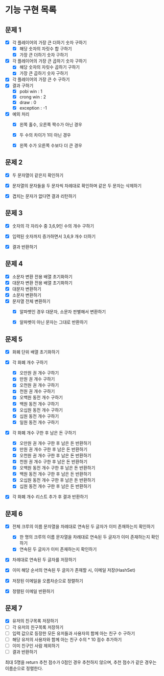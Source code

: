 # 기능 구현 목록

## 문제 1
- [x] 각 플레이어의 가장 큰 더하기 숫자 구하기
  - [x] 해당 숫자의 자릿수 합 구하기
  - [x] 가장 큰 더하기 숫자 구하기

- [x] 각 플레이어의 가장 큰 곱하기 숫자 구하기
  - [x] 해당 숫자의 자릿수 곱하기 구하기
  - [x] 가장 큰 곱하기 숫자 구하기

- [x] 각 플레이어의 가장 큰 수 구하기
- [x] 결과 구하기
  - [x] pobi win : 1
  - [x] crong win : 2
  - [x] draw : 0
  - [x] exception : -1

- [x] 예외 처리
  - [x] 왼쪽 홀수, 오른쪽 짝수가 아닌 경우
  - [x] 두 수의 차이가 1이 아닌 경우
  - [x] 왼쪽 수가 오른쪽 수보다 더 큰 경우


## 문제 2
- [x] 두 문자열이 같은지 확인하기
- [x] 문자열의 문자들을 두 문자씩 차례대로 확인하며 같은 두 문자는 삭제하기
- [x] 겹치는 문자가 없다면 결과 리턴하기


## 문제 3
- [x] 숫자의 각 자리수 중 3,6,9인 수의 개수 구하기
- [x] 입력된 숫자까지 증가하면서 3,6,9 개수 더하기
- [x] 결과 반환하기


## 문제 4
- [x] 소문자 변환 전용 배열 초기화하기
- [x] 대문자 변환 전용 배열 초기화하기
- [x] 대문자 변환하기
- [x] 소문자 변환하기
- [x] 문자열 전체 변환하기
  - [x] 알파벳인 경우 대문자, 소문자 판별해서 변환하기
  - [x] 알파벳이 아닌 문자는 그대로 반환하기


## 문제 5
- [x] 화폐 단위 배열 초기화하기

- [x] 각 화폐 개수 구하기
  - [x] 오만원 권 개수 구하기
  - [x] 만원 권 개수 구하기
  - [x] 오천원 권 개수 구하기
  - [x] 천원 권 개수 구하기
  - [x] 오백원 동전 개수 구하기
  - [x] 백원 동전 개수 구하기
  - [x] 오십원 동전 개수 구하기
  - [x] 십원 동전 개수 구하기
  - [x] 일원 동전 개수 구하기

- [x] 각 화폐 개수 구한 후 남은 돈 구하기
  - [x] 오만원 권 개수 구한 후 남은 돈 반환하기
  - [x] 만원 권 개수 구한 후 남은 돈 반환하기
  - [x] 오천원 권 개수 구한 후 남은 돈 반환하기
  - [x] 천원 권 개수 구한 후 남은 돈 반환하기
  - [x] 오백원 동전 개수 구한 후 남은 돈 반환하기
  - [x] 백원 동전 개수 구한 후 남은 돈 반환하기
  - [x] 오십원 동전 개수 구한 후 남은 돈 반환하기
  - [x] 십원 동전 개수 구한 후 남은 돈 반환하기

- [x] 각 화폐 개수 리스트 추가 후 결과 반환하기


## 문제 6
- [x] 전체 크루의 이름 문자열을 차례대로 연속된 두 글자가 이미 존재하는지 확인하기
  - [x] 한 명의 크루의 이름 문자열을 차례대로 연속된 두 글자가 이미 존재하는지 확인하기
  - [x] 연속된 두 글자가 이미 존재하는지 확인하기
- [x] 차례대로 연속된 두 글자를 저장하기
- [x] 이미 해당 순서의 연속된 두 글자가 존재할 시, 이메일 저장(HashSet)
- [x] 저장된 이메일을 오름차순으로 정렬하기
- [x] 정렬된 이메일 반환하기


## 문제 7
- [x] 유저의 친구목록 저장하기
- [ ] 각 유저의 친구목록 저장하기
- [ ] 입력 값으로 등장한 모든 유저들과 사용자의 함께 아는 친구 수 구하기
- [ ] 해당 유저의 사용자와 함께 아는 친구 수의 * 10 점수 추가하기
- [ ] 이미 친구인 사람 제외하기
- [ ] 결과 반환하기

최대 5명을 return
추천 점수가 0점인 경우 추천하지 않으며,
추천 점수가 같은 경우는 이름순으로 정렬한다.